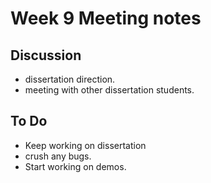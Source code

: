 # Week 9 Meeting notes

## Discussion

- dissertation direction.
- meeting with other dissertation students.

## To Do

- Keep working on dissertation
- crush any bugs.
- Start working on demos.
